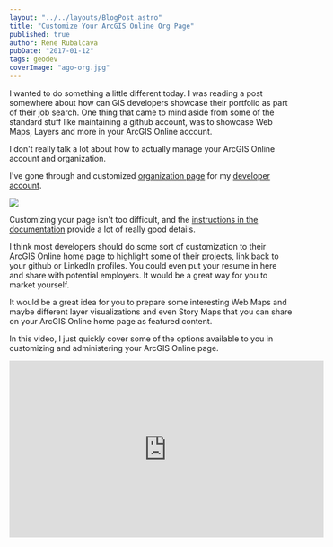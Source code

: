 ```yaml
---
layout: "../../layouts/BlogPost.astro"
title: "Customize Your ArcGIS Online Org Page"
published: true
author: Rene Rubalcava
pubDate: "2017-01-12"
tags: geodev
coverImage: "ago-org.jpg"
---
```


I wanted to do something a little different today. I was reading a post somewhere about how can GIS developers showcase their portfolio as part of their job search. One thing that came to mind aside from some of the standard stuff like maintaining a github account, was to showcase Web Maps, Layers and more in your ArcGIS Online account.

I don't really talk a lot about how to actually manage your ArcGIS Online account and organization.

I've gone through and customized [organization page](https://odoenet.maps.arcgis.com/home/index.html) for my [developer account](https://developers.arcgis.com/sign-up/).

[![](images/odoenet-ago.png)](https://odoenet.maps.arcgis.com/home/index.html)

Customizing your page isn't too difficult, and the [instructions in the documentation](http://doc.arcgis.com/en/arcgis-online/administer/configure-site.htm) provide a lot of really good details.

I think most developers should do some sort of customization to their ArcGIS Online home page to highlight some of their projects, link back to your github or LinkedIn profiles. You could even put your resume in here and share with potential employers. It would be a great way for you to market yourself.

It would be a great idea for you to prepare some interesting Web Maps and maybe different layer visualizations and even Story Maps that you can share on your ArcGIS Online home page as featured content.

In this video, I just quickly cover some of the options available to you in customizing and administering your ArcGIS Online page.

<iframe width="560" height="315" src="https://www.youtube.com/embed/HLH1LIVaEgQ" frameborder="0" allowfullscreen></iframe>

